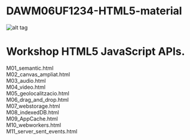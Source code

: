 # DAWM06UF1234-HTML5-material

![alt tag](https://github.com/sergigrau/DAWM06UF1234-HTML5-material/blob/master/imatges/logo.png)

<h1>Workshop HTML5 JavaScript APIs.</h1>

M01_semantic.html<br>
M02_canvas_ampliat.html<br>
M03_audio.html<br>
M04_video.html<br>
M05_geolocalitzacio.html<br>
M06_drag_and_drop.html<br>
M07_webstorage.html<br>
M08_indexedDB.html<br>
M09_AppCache.html<br>
M10_webworkers.html<br>
M11_server_sent_events.html<br>